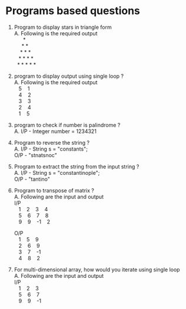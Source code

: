 # Programs based questions

1. Program to display stars in triangle form <br>
A. Following is the required output <br>
&nbsp;&nbsp;&nbsp;&nbsp;&nbsp; * <br>
&nbsp;&nbsp;&nbsp;&nbsp;      *   * <br>
&nbsp;&nbsp;&nbsp;     *   *   * <br>
&nbsp;&nbsp;   *   *   *   * <br>
&nbsp; *   *   *   *   * <br>

2. program to display output using single loop ? <br>
A. Following is the required output  <br>
&nbsp;&nbsp; 5 &nbsp;&nbsp; 1 <br>
&nbsp;&nbsp; 4 &nbsp;&nbsp; 2 <br>
&nbsp;&nbsp; 3 &nbsp;&nbsp; 3 <br>
&nbsp;&nbsp; 2 &nbsp;&nbsp; 4 <br>
&nbsp;&nbsp; 1 &nbsp;&nbsp; 5 <br>

3. program to check if number is palindrome ? <br>
A. I/P - Integer number = 1234321

4. Program to reverse the string ? <br>
A. I/P - String s = "constants"; <br>
   O/P - "stnatsnoc"

5. Program to extract the string from the input string ? <br>
A. I/P - String s = "constantinople"; <br>
   O/P - "tantino"

6. Program to transpose of matrix ? <br>
A. Following are the input and output <br>
   I/P <br>
   &nbsp;&nbsp; 1 &nbsp;&nbsp; 2 &nbsp;&nbsp; 3 &nbsp;&nbsp; 4 <br>
   &nbsp;&nbsp; 5 &nbsp;&nbsp; 6 &nbsp;&nbsp; 7 &nbsp;&nbsp; 8 <br>
   &nbsp;&nbsp; 9 &nbsp;&nbsp; 9 &nbsp;&nbsp; -1 &nbsp;&nbsp; 2 <br>

   O/P <br>
   &nbsp;&nbsp; 1 &nbsp;&nbsp; 5 &nbsp;&nbsp; 9 <br>
   &nbsp;&nbsp; 2 &nbsp;&nbsp; 6 &nbsp;&nbsp; 9 <br>
   &nbsp;&nbsp; 3 &nbsp;&nbsp; 7 &nbsp;&nbsp; -1 <br>
   &nbsp;&nbsp; 4 &nbsp;&nbsp; 8 &nbsp;&nbsp; 2 <br>

7. For multi-dimensional array, how would you iterate using single loop <br>
A. Following are the input and output <br>
   I/P <br>
   &nbsp;&nbsp; 1 &nbsp;&nbsp; 2 &nbsp;&nbsp; 3 <br>
   &nbsp;&nbsp; 5 &nbsp;&nbsp; 6 &nbsp;&nbsp; 7 <br>
   &nbsp;&nbsp; 9 &nbsp;&nbsp; 9 &nbsp;&nbsp; -1 <br>
